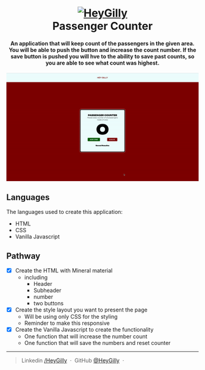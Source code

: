 
<h1 align="center">
  <br>
  <a href="https://www.linkedin.com/in/heygilly">
    <img src="/Users/heygilly/IdeaProjects/Passenger_Counter/Assets/heygilly.png" alt="HeyGilly" width="201">
    </a>
  <br>
  Passenger Counter
  <br>
</h1>

<h4 align="center">
An application that will keep count of the passengers in the given area. You will be able to push the button and increase the count number.
If the save button is pushed you will hve to the ability to save past counts, so you are able to see what count was highest. 
</h4>

<div align="center">
<img src="Assets/passengerCounterGIF.gif" alt="View of Counter" align="center">
</div>


## Languages

The languages used to create this application:
- HTML
- CSS
- Vanilla Javascript

## Pathway

* [X] Create the HTML with Mineral material
    - including
        - Header
        - Subheader
        - number
        - two buttons
* [X] Create the style layout you want to present the page
    - Will be using only CSS for the styling
    - Reminder to make this responsive
* [X] Create the Vanilla Javascript to create the functionality
    - One function that will increase the number count
    - One function that will save the numbers and reset counter

---

> Linkedin [/HeyGilly](https://www.linkedin.com/in/heygilly) &nbsp;&middot;&nbsp;
> GitHub [@HeyGilly](https://github.com/HeyGilly) &nbsp;&middot;&nbsp;
